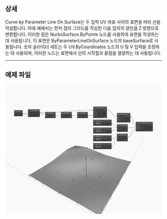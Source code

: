 ## 상세
Curve by Parameter Line On Surface는 두 입력 UV 좌표 사이의 표면을 따라 선을 작성합니다. 아래 예에서는 먼저 점의 그리드를 작성한 다음 임의의 양만큼 Z 방향으로 변환합니다. 이러한 점은 NurbsSurface.ByPoints 노드를 사용하여 표면을 작성하는 데 사용됩니다. 이 표면은 ByParameterLineOnSurface 노드의 baseSurface로 사용됩니다. 숫자 슬라이더 세트는 두 UV.ByCoordinates 노드의 U 및 V 입력을 조정하는 데 사용되며, 이러한 노드는 표면에서 선의 시작점과 끝점을 결정하는 데 사용됩니다.
___
## 예제 파일

![ByParameterLineOnSurface](./Autodesk.DesignScript.Geometry.Curve.ByParameterLineOnSurface_img.jpg)

